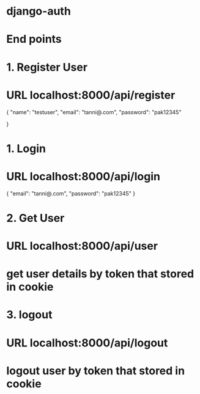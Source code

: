 # django-auth
#  End points
# 1. Register User
# URL   localhost:8000/api/register
{
    "name": "testuser",
    "email": "tanni@.com",
    "password": "pak12345"

}

# 1. Login
# URL   localhost:8000/api/login
{
    "email": "tanni@.com",
    "password": "pak12345"
}

# 2. Get User
# URL   localhost:8000/api/user
# get user details by token that stored in cookie

# 3. logout
# URL   localhost:8000/api/logout
# logout user by token that stored in cookie
